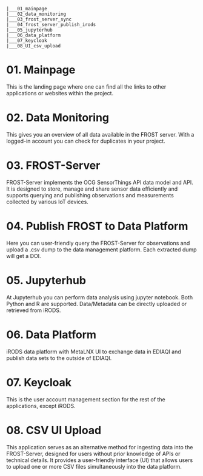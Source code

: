 ```
|___01_mainpage
|___02_data_monitoring
|___03_frost_server_sync
|___04_frost_server_publish_irods
|___05_jupyterhub
|___06_data_platform
|___07_keycloak
|___08_UI_csv_upload
```

# 01. Mainpage
This is the landing page where one can find all the links to other applications or websites within the project.

# 02. Data Monitoring
This gives you an overview of all data available in the FROST server. With a logged-in account you can check for duplicates in your project.

# 03. FROST-Server
FROST-Server implements the OCG SensorThings API data model and API. It is designed to store, manage and share sensor data efficiently and supports querying and publishing observations and measurements collected by various IoT devices.

# 04. Publish FROST to Data Platform
Here you can user-friendly query the FROST-Server for observations and upload a .csv dump to the data management platform. Each extracted dump will get a DOI.

# 05. Jupyterhub
At Jupyterhub you can perform data analysis using jupyter notebook. Both Python and R are supported. Data/Metadata can be directly uploaded or retrieved from iRODS.

# 06. Data Platform
iRODS data platform with MetaLNX UI to exchange data in EDIAQI and publish data sets to the outside of EDIAQI.

# 07. Keycloak
This is the user account management section for the rest of the applications, except iRODS.

# 08. CSV UI Upload
This application serves as an alternative method for ingesting data into the FROST-Server, designed for users without prior knowledge of APIs or technical details. It provides a user-friendly interface (UI) that allows users to upload one or more CSV files simultaneously into the data platform.
